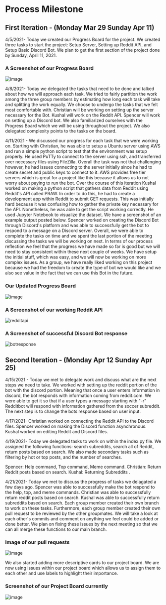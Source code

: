 # Process Milestone


## First Iteration - (Monday Mar 29  Sunday Apr 11)

4/5/2021- Today we created our Progress Board for the project. We created three tasks to start the project: Setup Server, Setting up Reddit API, and Setup Basic Discord Bot. We plan to get the first section of the project done by Sunday, April 11, 2021.

### A Screenshot of our Progress Board
![image](https://user-images.githubusercontent.com/44238558/114332838-fb23a300-9b14-11eb-933d-3d84286808ea.png)


4/8/2021- Today we delegated the tasks that need to be done and talked about how we will approach each task. We tried to fairly partition the work among the three group members by estimating how long each task will take and splitting the work equally. We choose to undergo the tasks that we felt most comfortable with. Christian will be working on setting up the server necessary for the Bot. Kushal will work on the Reddit API. Spencer will work on setting up a Discord bot. We also familiarized ourselves with the Progress Board which we will be using throughout the project. We also delegated complexity points to the tasks on the board. 


4/11/2021 - We discussed our progress for each task that we were working on. Starting with Christian, he was able to setup a Ubuntu server using AWS and run a simple python script to test that the environment was setup properly. He used PuTTy to connect to the server using ssh, and transferred over necessary files using FileZilla. Overall the task was not that challenging however, he had issues connecting to the server initially since he had to create secret and public keys to connect to it. AWS provides free tier servers which is great for a project like this because it allows us to not worry about paying to run the bot. Over the course of this iteration Kushal worked on making a python script that gathers data from Reddit using Reddit's API called PRAW. In order to do this, he had to create a development app within Reddit to submit GET requests. This was initially hard because it was confusing how to gather the private key necessary for the API. Nonetheless, he was able to get the script working correctly. He used Jupyter Notebook to visualize the dataset. We have a screenshot of an example output posted below. Spencer worked on creating the Discord Bot through Discord's platform and was able to successfully get the bot to respond to a message on a Discord server. Overall, we were able to complete the tasks on time and we spent the last portion of the meeting discussing the tasks we will be working on next. In terms of our process reflection we feel that the progress we have made so far is good but we will need to stay consistent within these next couple of weeks. We have setup the initial stuff, which was easy, and we will now be working on more complex issues. As a group, we have really liked working on this project because we had the freedom to create the type of bot we would like and we also see value in the fact that we can use this Bot in the future.

### Our Updated Progress Board
![image](https://user-images.githubusercontent.com/44238558/114334765-48097880-9b19-11eb-9dbf-52908007fbc5.png)

### A Screenshot of our working Reddit API
![redditapi](https://user-images.githubusercontent.com/62805944/114334641-011b8300-9b19-11eb-9c6b-0910d0ae9247.PNG)

### A Screenshot of successful Discord Bot response
![botresponse](https://user-images.githubusercontent.com/62805944/114337665-86a23180-9b1f-11eb-9ed0-bd32654f0710.PNG)

## Second Iteration - (Monday Apr 12  Sunday Apr 25)

4/15/2021 - Today we met to delegate work and discuss what are the next steps we need to take. We worked with setting up the reddit portion of the bot with the discord portion. Meaning that once a user enters information in discord, the bot responds with information coming from reddit.com. We were able to get it so that if a user types a message starting with "-r" Redditbot will respond with information gathered from the soccer subreddit. The next step is to change the bots response based on user input.

4/17/2021- Christian worked on connecting the Reddit API to the Discord files. Spencer worked on making the Discord function asynchronous. Kushal worked on editing Reddit and Discord files.


4/19/2021- Today we delegated tasks to work on within the index.py file. We assigned the following functions: search subreddits, search all of Reddit, return posts based on search. We also made secondary tasks such as filtering by hot or top posts, and the number of searches. 

Spencer: Help command, Top command, Meme command.
Christian: Return Reddit posts based on search.
Kushal: Returning Subreddits .

4/21/2021- Today we met to discuss the progress of tasks we delagated a few days ago. Spencer was able to successfully make the bot respond to the help, top, and meme commands. Christian was able to successfully return reddit posts based on search. Kushal was able to successfully return subreddits based on search. Each group member created their own branch to work on these tasks. Furthermore, each group member created their own pull request to be reviewed by the other groupmates. We will take a look at each other's commits and comment on anything we feel could be added or done better. We plan on fixing these issues by the next meeting so that we can all merge these functions to our main branch. 
### Image of our pull requests
![image](https://user-images.githubusercontent.com/44238558/115638752-f4e5b180-a2e0-11eb-98da-76a5101b2195.png)

We also started adding more descriptive cards to our project board. We are now using issues within our project board which allows us to assign them to each other and use labels to highlight their importance.

### Screenshot of our Project Board currently

![image](https://user-images.githubusercontent.com/44238558/115638885-3fffc480-a2e1-11eb-9e16-09c57d6bb26b.png)


